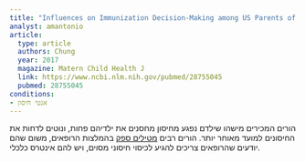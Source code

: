 ```yaml
---
title: "Influences on Immunization Decision-Making among US Parents of Young Children"
analyst: amantonio
article:
  type: article
  authors: Chung
  year: 2017
  magazine: Matern Child Health J
  link: https://www.ncbi.nlm.nih.gov/pubmed/28755045
  pubmed: 28755045
conditions:
- אנטי חיסון
---
```


הורים המכירים מישהו שילדם נפגע מחיסון מחסנים את ילדיהם פחות, ונוטים לדחות את החיסונים למועד מאוחר יותר.
הורים רבים [מטילים ספק](https://www.ncbi.nlm.nih.gov/pmc/articles/PMC1314147) בהמלצות הרופאים, משום שהם יודעים שהרופאים צריכים להגיע לכיסוי חיסוני מסוים, ויש להם אינטרס כלכלי.

